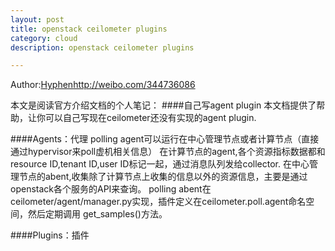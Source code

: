 ```yaml
---
layout: post
title: openstack ceilometer plugins
category: cloud
description: openstack ceilometer plugins

---
```


Author:[Hyphen](http://weibo.com/344736086)http://weibo.com/344736086

本文是阅读官方介绍文档的个人笔记：
####自己写agent plugin
本文档提供了帮助，让你可以自己写现在ceilometer还没有实现的agent plugin.

####Agents：代理
polling agent可以运行在中心管理节点或者计算节点（直接通过hypervisor来poll虚机相关信息）
在计算节点的agent,各个资源指标数据都和resource ID,tenant ID,user ID标记一起，通过消息队列发给collector.
在中心管理节点的abent,收集除了计算节点上收集的信息以外的资源信息，主要是通过openstack各个服务的API来查询。
polling abent在ceilometer/agent/manager.py实现，插件定义在ceilometer.poll.agent命名空间，然后定期调用
get_samples()方法。

####Plugins：插件

